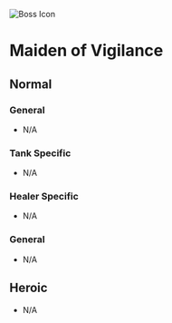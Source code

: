 ![Boss Icon](http://wow.zamimg.com/images/wow/journal/ui-ej-boss-feltitan.png)
# Maiden of Vigilance

## Normal

### General

- N/A

### Tank Specific

- N/A

### Healer Specific

- N/A

### General

- N/A

## Heroic

- N/A
